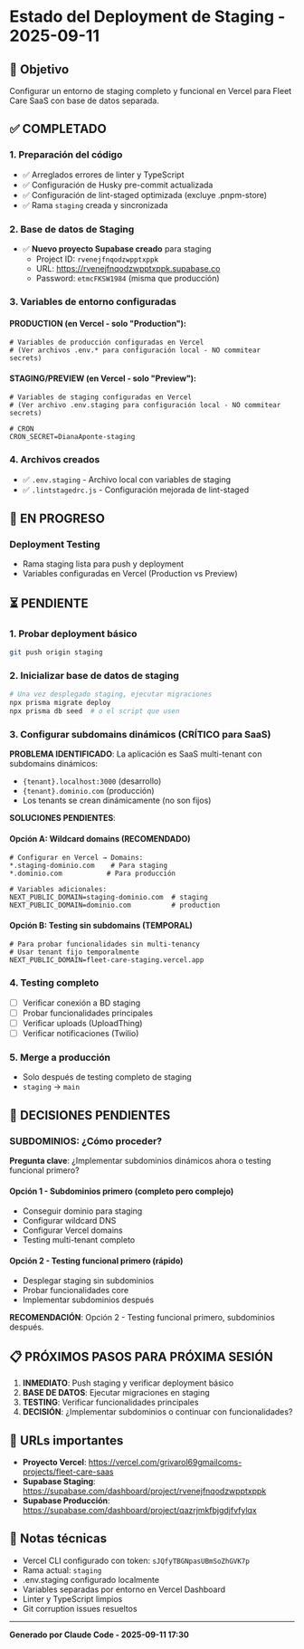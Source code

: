 # Estado del Deployment de Staging - 2025-09-11

## 🎯 Objetivo

Configurar un entorno de staging completo y funcional en Vercel para Fleet Care SaaS con base de datos separada.

## ✅ COMPLETADO

### 1. **Preparación del código**

- ✅ Arreglados errores de linter y TypeScript
- ✅ Configuración de Husky pre-commit actualizada
- ✅ Configuración de lint-staged optimizada (excluye .pnpm-store)
- ✅ Rama `staging` creada y sincronizada

### 2. **Base de datos de Staging**

- ✅ **Nuevo proyecto Supabase creado** para staging
  - Project ID: `rvenejfnqodzwpptxppk`
  - URL: https://rvenejfnqodzwpptxppk.supabase.co
  - Password: `etmcFKSW1984` (misma que producción)

### 3. **Variables de entorno configuradas**

#### **PRODUCTION (en Vercel - solo "Production"):**

```env
# Variables de producción configuradas en Vercel
# (Ver archivos .env.* para configuración local - NO commitear secrets)
```

#### **STAGING/PREVIEW (en Vercel - solo "Preview"):**

```env
# Variables de staging configuradas en Vercel
# (Ver archivo .env.staging para configuración local - NO commitear secrets)

# CRON
CRON_SECRET=DianaAponte-staging
```

### 4. **Archivos creados**

- ✅ `.env.staging` - Archivo local con variables de staging
- ✅ `.lintstagedrc.js` - Configuración mejorada de lint-staged

## 🔄 EN PROGRESO

### Deployment Testing

- Rama staging lista para push y deployment
- Variables configuradas en Vercel (Production vs Preview)

## ⏳ PENDIENTE

### 1. **Probar deployment básico**

```bash
git push origin staging
```

### 2. **Inicializar base de datos de staging**

```bash
# Una vez desplegado staging, ejecutar migraciones
npx prisma migrate deploy
npx prisma db seed  # o el script que usen
```

### 3. **Configurar subdomains dinámicos (CRÍTICO para SaaS)**

**PROBLEMA IDENTIFICADO**: La aplicación es SaaS multi-tenant con subdomains dinámicos:

- `{tenant}.localhost:3000` (desarrollo)
- `{tenant}.dominio.com` (producción)
- Los tenants se crean dinámicamente (no son fijos)

**SOLUCIONES PENDIENTES**:

#### Opción A: Wildcard domains (RECOMENDADO)

```
# Configurar en Vercel → Domains:
*.staging-dominio.com    # Para staging
*.dominio.com           # Para producción

# Variables adicionales:
NEXT_PUBLIC_DOMAIN=staging-dominio.com  # staging
NEXT_PUBLIC_DOMAIN=dominio.com          # production
```

#### Opción B: Testing sin subdomains (TEMPORAL)

```
# Para probar funcionalidades sin multi-tenancy
# Usar tenant fijo temporalmente
NEXT_PUBLIC_DOMAIN=fleet-care-staging.vercel.app
```

### 4. **Testing completo**

- [ ] Verificar conexión a BD staging
- [ ] Probar funcionalidades principales
- [ ] Verificar uploads (UploadThing)
- [ ] Verificar notificaciones (Twilio)

### 5. **Merge a producción**

- Solo después de testing completo de staging
- `staging` → `main`

## 🚨 DECISIONES PENDIENTES

### **SUBDOMINIOS**: ¿Cómo proceder?

**Pregunta clave**: ¿Implementar subdominios dinámicos ahora o testing funcional primero?

#### **Opción 1 - Subdominios primero (completo pero complejo)**

- Conseguir dominio para staging
- Configurar wildcard DNS
- Configurar Vercel domains
- Testing multi-tenant completo

#### **Opción 2 - Testing funcional primero (rápido)**

- Desplegar staging sin subdominios
- Probar funcionalidades core
- Implementar subdominios después

**RECOMENDACIÓN**: Opción 2 - Testing funcional primero, subdominios después.

## 📋 PRÓXIMOS PASOS PARA PRÓXIMA SESIÓN

1. **INMEDIATO**: Push staging y verificar deployment básico
2. **BASE DE DATOS**: Ejecutar migraciones en staging
3. **TESTING**: Verificar funcionalidades principales
4. **DECISIÓN**: ¿Implementar subdominios o continuar con funcionalidades?

## 🔗 URLs importantes

- **Proyecto Vercel**: https://vercel.com/grivarol69gmailcoms-projects/fleet-care-saas
- **Supabase Staging**: https://supabase.com/dashboard/project/rvenejfnqodzwpptxppk
- **Supabase Producción**: https://supabase.com/dashboard/project/qazrjmkfbjgdjfvfylqx

## 📝 Notas técnicas

- Vercel CLI configurado con token: `sJQfyTBGNpasUBmSoZhGVK7p`
- Rama actual: `staging`
- .env.staging configurado localmente
- Variables separadas por entorno en Vercel Dashboard
- Linter y TypeScript limpios
- Git corruption issues resueltos

---

**Generado por Claude Code - 2025-09-11 17:30**
